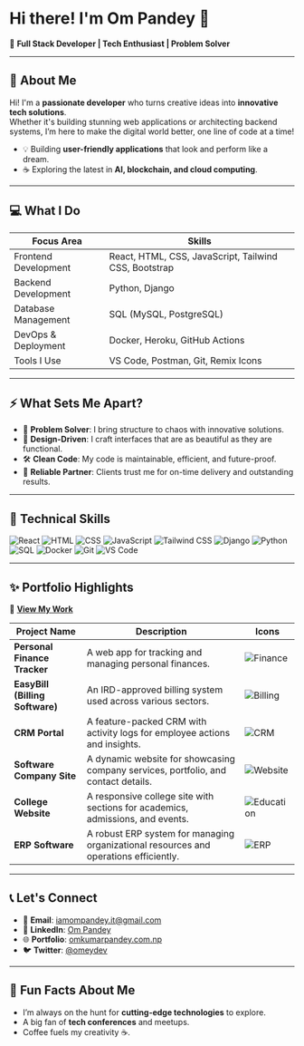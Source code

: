 # Hi there! I'm Om Pandey 👋

🚀 **Full Stack Developer | Tech Enthusiast | Problem Solver**

---

## 🌟 About Me

Hi! I'm a **passionate developer** who turns creative ideas into **innovative tech solutions**.  
Whether it's building stunning web applications or architecting backend systems, I’m here to make the digital world better, one line of code at a time!

- 💡 Building **user-friendly applications** that look and perform like a dream.
- ☕ Exploring the latest in **AI, blockchain, and cloud computing**.

---

## 💻 What I Do

| **Focus Area**           | **Skills**                           |
|---------------------------|---------------------------------------|
| Frontend Development      | React, HTML, CSS, JavaScript, Tailwind CSS, Bootstrap |
| Backend Development       | Python, Django                      |
| Database Management       | SQL (MySQL, PostgreSQL)             |
| DevOps & Deployment       | Docker, Heroku, GitHub Actions      |
| Tools I Use               | VS Code, Postman, Git, Remix Icons  |

---

## ⚡ What Sets Me Apart?

- 🧩 **Problem Solver**: I bring structure to chaos with innovative solutions.
- 🎨 **Design-Driven**: I craft interfaces that are as beautiful as they are functional.
- 🛠️ **Clean Code**: My code is maintainable, efficient, and future-proof.
- 🚀 **Reliable Partner**: Clients trust me for on-time delivery and outstanding results.

---

## 🌟 Technical Skills

![React](https://img.shields.io/badge/-React-61DAFB?style=for-the-badge&logo=react&logoColor=white)
![HTML](https://img.shields.io/badge/-HTML-E34F26?style=for-the-badge&logo=html5&logoColor=white)
![CSS](https://img.shields.io/badge/-CSS-1572B6?style=for-the-badge&logo=css3&logoColor=white)
![JavaScript](https://img.shields.io/badge/-JavaScript-F7DF1E?style=for-the-badge&logo=javascript&logoColor=black)
![Tailwind CSS](https://img.shields.io/badge/-Tailwind_CSS-06B6D4?style=for-the-badge&logo=tailwindcss&logoColor=white)
![Django](https://img.shields.io/badge/-Django-092E20?style=for-the-badge&logo=django&logoColor=white)
![Python](https://img.shields.io/badge/-Python-3776AB?style=for-the-badge&logo=python&logoColor=white)
![SQL](https://img.shields.io/badge/-SQL-4479A1?style=for-the-badge&logo=postgresql&logoColor=white)
![Docker](https://img.shields.io/badge/-Docker-2496ED?style=for-the-badge&logo=docker&logoColor=white)
![Git](https://img.shields.io/badge/-Git-F05032?style=for-the-badge&logo=git&logoColor=white)
![VS Code](https://img.shields.io/badge/-VS_Code-007ACC?style=for-the-badge&logo=visualstudiocode&logoColor=white)

---

## ✨ Portfolio Highlights

📂 [**View My Work**](https://www.omkumarpandey.com.np/)

| **Project Name**           | **Description**                                                                                       | **Icons**                                                                                       |
|----------------------------|-------------------------------------------------------------------------------------------------------|------------------------------------------------------------------------------------------------|
| **Personal Finance Tracker** | A web app for tracking and managing personal finances.                                              | ![Finance](https://img.shields.io/badge/-Finance%20Tracker-0D6EFD?style=for-the-badge&logo=money&logoColor=white) |
| **EasyBill (Billing Software)** | An IRD-approved billing system used across various sectors.                                       | ![Billing](https://img.shields.io/badge/-Billing%20Software-FF5733?style=for-the-badge&logo=paypal&logoColor=white) |
| **CRM Portal**             | A feature-packed CRM with activity logs for employee actions and insights.                           | ![CRM](https://img.shields.io/badge/-CRM-7952B3?style=for-the-badge&logo=crm&logoColor=white) |
| **Software Company Site**  | A dynamic website for showcasing company services, portfolio, and contact details.                   | ![Website](https://img.shields.io/badge/-Company%20Website-20C997?style=for-the-badge&logo=business&logoColor=white) |
| **College Website**        | A responsive college site with sections for academics, admissions, and events.                       | ![Education](https://img.shields.io/badge/-College%20Website-FFC107?style=for-the-badge&logo=education&logoColor=white) |
| **ERP Software**           | A robust ERP system for managing organizational resources and operations efficiently.                 | ![ERP](https://img.shields.io/badge/-ERP%20Software-1ABC9C?style=for-the-badge&logo=erp&logoColor=white) |

---

## 📞 Let's Connect

- 📧 **Email**: [iamompandey.it@gmail.com](mailto:iamompandey.it@gmail.com)
- 💼 **LinkedIn**: [Om Pandey](https://www.linkedin.com/in/om-pandey-647844305/)
- 🌐 **Portfolio**: [omkumarpandey.com.np](https://www.omkumarpandey.com.np/)
- 🐦 **Twitter**: [@omeydev](https://x.com/omeydev)

---

## 🎯 Fun Facts About Me

- I’m always on the hunt for **cutting-edge technologies** to explore.
- A big fan of **tech conferences** and meetups.
- Coffee fuels my creativity ☕️.
